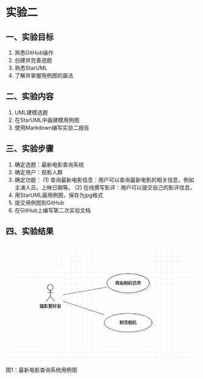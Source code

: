 # 实验二

 ## 一、实验目标

 1. 熟悉GitHub操作
2. 创建并完善选题
3. 熟悉StarUML
4. 了解并掌握用例图的画法

 ## 二、实验内容

 1. UML建模选题
2. 在StarUML中画建模用例图
3. 使用Markdown编写实验二报告

 ## 三、实验步骤

 1. 确定选题：最新电影查询系统
2. 确定用户：观影人群
3. 确定功能：
(1) 查询最新电影信息：用户可以查询最新电影的相关信息，例如主演人员，上映日期等。
(2) 在线撰写影评：用户可以提交自己的影评信息。
4. 用StarUML画用例图，保存为jpg格式
5. 提交用例图到GitHub
6. 在GitHub上编写第二次实验文档

 ## 四、实验结果

 ![实验二用例图](./model2.jpg)

 图1：最新电影查询系统用例图
